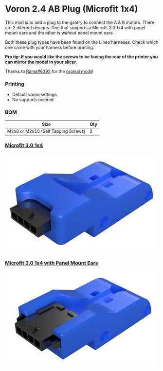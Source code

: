 # Voron 2.4 AB Plug (Microfit 1x4)
 This mod is to add a plug to the gantry to connect the A & B motors. There are 2 diferent designs. One that supports a Microfit 3.0 1x4 with panel mount ears and the other is _without_ panel mount ears.

 Both these plug types have been found on the Lineo harneses. Check which one came with your harness before printing.

 **Pro tip: If you would like the screws to be facing the rear of the printer you can mirror the model in your slicer.**

 Thanks to [Rama#6392](https://discord.com/users/627740419559653387) for the [orginal mods](https://github.com/Ramalama2/Voron-2-Mods)!

### Printing
  * Default voron settings
  * No supports needed

### BOM

Size | Qty
--- | ---
M2x8 or M2x10 (Self Tapping Screws) | 2

### [Microfit 3.0 1x4](https://www.molex.com/molex/products/part-detail/crimp_housings/0436400401)
![Microfit 3.0 1x4](Images/ab_microfit_1x4_non_pme.png)

### [Microfit 3.0 1x4 with Panel Mount Ears](https://www.molex.com/molex/products/part-detail/crimp_housings/0436400400)
![Microfit 3.0 1x4 with Panel Mount Ears](Images/ab_microfit_1x4_pme.png)

